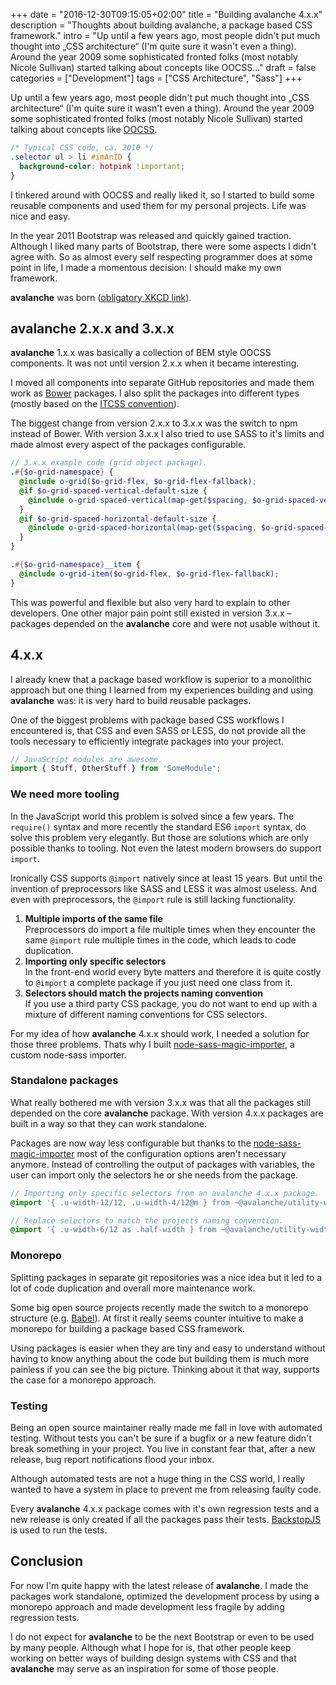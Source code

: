 +++
date = "2016-12-30T09:15:05+02:00"
title = "Building avalanche 4.x.x"
description = "Thoughts about building avalanche, a package based CSS framework."
intro = "Up until a few years ago, most people didn't put much thought into „CSS architecture“ (I'm quite sure it wasn't even a thing). Around the year 2009 some sophisticated fronted folks (most notably Nicole Sullivan) started talking about concepts like OOCSS..."
draft = false
categories = ["Development"]
tags = ["CSS Architecture", "Sass"]
+++

Up until a few years ago, most people didn't put much thought into „CSS architecture“ (I'm quite sure it wasn't even a thing). Around the year 2009 some sophisticated fronted folks (most notably Nicole Sullivan) started talking about concepts like [OOCSS](http://de.slideshare.net/stubbornella/object-oriented-css).

```css
/* Typical CSS code, ca. 2010 */
.selector ul > li #imAnID {
  background-color: hotpink !important;
}
```

I tinkered around with OOCSS and really liked it, so I started to build some reusable components and used them for my personal projects. Life was nice and easy.

In the year 2011 Bootstrap was released and quickly gained traction. Although I liked many parts of Bootstrap, there were some aspects I didn't agree with. So as almost every self respecting programmer does at some point in life, I made a momentous decision: I should make my own framework.

**avalanche** was born ([obligatory XKCD link](https://xkcd.com/927/)).

## avalanche 2.x.x and 3.x.x

**avalanche** 1.x.x was basically a collection of BEM style OOCSS components. It was not until version 2.x.x when it became interesting.

I moved all components into separate GitHub repositories and made them work as [Bower](https://bower.io/) packages. I also split the packages into different types (mostly based on the [ITCSS convention](http://csswizardry.net/talks/2014/11/itcss-dafed.pdf)).

The biggest change from version 2.x.x to 3.x.x was the switch to npm instead of Bower. With version 3.x.x I also tried to use SASS to it's limits and made almost every aspect of the packages configurable.

```scss
// 3.x.x example code (grid object package).
.#{$o-grid-namespace} {
  @include o-grid($o-grid-flex, $o-grid-flex-fallback);
  @if $o-grid-spaced-vertical-default-size {
    @include o-grid-spaced-vertical(map-get($spacing, $o-grid-spaced-vertical-default-size), '.#{$o-grid-namespace}__item');
  }
  @if $o-grid-spaced-horizontal-default-size {
    @include o-grid-spaced-horizontal(map-get($spacing, $o-grid-spaced-horizontal-default-size), '.#{$o-grid-namespace}__item');
  }
}

.#{$o-grid-namespace}__item {
  @include o-grid-item($o-grid-flex, $o-grid-flex-fallback);
}
```

This was powerful and flexible but also very hard to explain to other developers. One other major pain point still existed in version 3.x.x – packages depended on the **avalanche** core and were not usable without it.

## 4.x.x

I already knew that a package based workflow is superior to a monolithic approach but one thing I learned from my experiences building and using **avalanche** was: it is very hard to build reusable packages.

One of the biggest problems with package based CSS workflows I encountered is, that CSS and even SASS or LESS, do not provide all the tools necessary to efficiently integrate packages into your project.

```js
// JavaScript modules are awesome.
import { Stuff, OtherStuff } from 'SomeModule';
```

### We need more tooling

In the JavaScript world this problem is solved since a few years. The `require()` syntax and more recently the standard ES6 `import` syntax, do solve this problem very elegantly. But those are solutions which are only possible thanks to tooling. Not even the latest modern browsers do support `import`.

Ironically CSS supports `@import` natively since at least 15 years. But until the invention of preprocessors like SASS and LESS it was almost useless. And even with preprocessors, the `@import` rule is still lacking functionality.

1. **Multiple imports of the same file**  
Preprocessors do import a file multiple times when they encounter the same `@import` rule multiple times in the code, which leads to code duplication.
2. **Importing only specific selectors**  
In the front-end world every byte matters and therefore it is quite costly to `@import` a complete package if you just need one class from it.
3. **Selectors should match the projects naming convention**  
If you use a third party CSS package, you do not want to end up with a mixture of different naming conventions for CSS selectors.

For my idea of how **avalanche** 4.x.x should work, I needed a solution for those three problems. Thats why I built [node-sass-magic-importer](https://github.com/maoberlehner/node-sass-magic-importer), a custom node-sass importer.

### Standalone packages

What really bothered me with version 3.x.x was that all the packages still depended on the core **avalanche** package. With version 4.x.x packages are built in a way so that they can work standalone.

Packages are now way less configurable but thanks to the [node-sass-magic-importer](https://github.com/maoberlehner/node-sass-magic-importer) most of the configuration options aren't necessary anymore. Instead of controlling the output of packages with variables, the user can import only the selectors he or she needs from the package.

```scss
// Importing only specific selectors from an avalanche 4.x.x package.
@import '{ .u-width-12/12, .u-width-4/12@m } from ~@avalanche/utility-width';

// Replace selectors to match the projects naming convention.
@import '{ .u-width-6/12 as .half-width } from ~@avalanche/utility-width';
```

### Monorepo

Splitting packages in separate git repositories was a nice idea but it led to a lot of code duplication and overall more maintenance work.

Some big open source projects recently made the switch to a monorepo structure (e.g. [Babel](https://github.com/babel/babel/blob/master/doc/design/monorepo.md)). At first it really seems counter intuitive to make a monorepo for building a package based CSS framework.

Using packages is easier when they are tiny and easy to understand without having to know anything about the code but building them is much more painless if you can see the big picture. Thinking about it that way, supports the case for a monorepo approach.

### Testing

Being an open source maintainer really made me fall in love with automated testing. Without tests you can't be sure if a bugfix or a new feature didn't break something in your project. You live in constant fear that, after a new release, bug report notifications flood your inbox.

Although automated tests are not a huge thing in the CSS world, I really wanted to have a system in place to prevent me from releasing faulty code.

Every **avalanche** 4.x.x package comes with it's own regression tests and a new release is only created if all the packages pass their tests. [BackstopJS](https://github.com/garris/backstopjs) is used to run the tests.

## Conclusion

For now I'm quite happy with the latest release of **avalanche**. I made the packages work standalone, optimized the development process by using a monorepo approach and made development less fragile by adding regression tests.

I do not expect for **avalanche** to be the next Bootstrap or even to be used by many people. Although what I hope for is, that other people keep working on better ways of building design systems with CSS and that **avalanche** may serve as an inspiration for some of those people.

